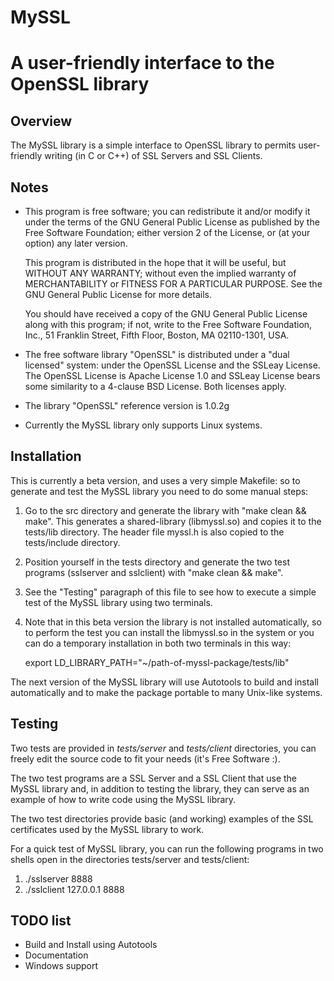 # MySSL 

A user-friendly interface to the OpenSSL library
================================================

Overview
--------

The MySSL library is a simple interface to OpenSSL library to permits 
user-friendly writing (in C or C++) of SSL Servers and SSL Clients.


Notes
-----

- This program is free software; you can redistribute it and/or modify
  it under the terms of the GNU General Public License as published by
  the Free Software Foundation; either version 2 of the License, or
  (at your option) any later version.

  This program is distributed in the hope that it will be useful,
  but WITHOUT ANY WARRANTY; without even the implied warranty of
  MERCHANTABILITY or FITNESS FOR A PARTICULAR PURPOSE.  See the
  GNU General Public License for more details.

  You should have received a copy of the GNU General Public License
  along with this program; if not, write to the Free Software
  Foundation, Inc., 51 Franklin Street, Fifth Floor, Boston,
  MA 02110-1301, USA.

- The free software library "OpenSSL" is distributed under a "dual licensed" 
  system: under the OpenSSL License and the SSLeay License. The OpenSSL License
  is Apache License 1.0 and SSLeay License bears some similarity to a 4-clause 
  BSD License. Both licenses apply.

- The library "OpenSSL" reference version is 1.0.2g

- Currently the MySSL library only supports Linux systems.


Installation
------------

This is currently a beta version, and uses a very simple Makefile: so to generate 
and test the MySSL library you need to do some manual steps:

1. Go to the src directory and generate the library with "make clean && make". 
   This generates a shared-library (libmyssl.so) and copies it to the tests/lib 
   directory. The header file myssl.h is also copied to the tests/include 
   directory.
2. Position yourself in the tests directory and generate the two test programs 
   (sslserver and sslclient) with "make clean && make".
3. See the "Testing" paragraph of this file to see how to execute a simple test 
   of the MySSL library using two terminals.
4. Note that in this beta version the library is not installed automatically, so 
   to perform the test you can install the libmyssl.so in the system or you can 
   do a temporary installation in both two terminals in this way:

   export LD_LIBRARY_PATH="~/path-of-myssl-package/tests/lib"

The next version of the MySSL library will use Autotools to build and install
automatically and to make the package portable to many Unix-like systems.


Testing
-------

Two tests are provided in *tests/server* and *tests/client* directories, you 
can freely edit the source code to fit your needs (it's Free Software :).

The two test programs are a SSL Server and a SSL Client that use the MySSL 
library and, in addition to testing the library, they can serve as an example
of how to write code using the MySSL library. 

The two test directories provide basic (and working) examples of the SSL 
certificates used by the MySSL library to work.

For a quick test of MySSL library, you can run the following programs in two 
shells open in the directories tests/server and tests/client:

1. ./sslserver 8888
2. ./sslclient 127.0.0.1 8888

TODO list
---------

- Build and Install using Autotools
- Documentation
- Windows support
